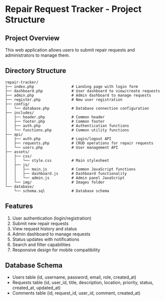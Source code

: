 # Repair Request Tracker - Project Structure

## Project Overview
This web application allows users to submit repair requests and administrators to manage them.

## Directory Structure
```
repair-tracker/
├── index.php                 # Landing page with login form
├── dashboard.php             # User dashboard to view/create requests
├── admin.php                 # Admin dashboard to manage requests
├── register.php              # New user registration
├── config/
│   └── database.php          # Database connection configuration
├── includes/
│   ├── header.php            # Common header
│   ├── footer.php            # Common footer
│   ├── auth.php              # Authentication functions
│   └── functions.php         # Common utility functions
├── api/
│   ├── auth.php              # Login/logout API
│   ├── requests.php          # CRUD operations for repair requests
│   └── users.php             # User management API
├── assets/
│   ├── css/
│   │   └── style.css         # Main stylesheet
│   ├── js/
│   │   ├── main.js           # Common JavaScript functions
│   │   ├── dashboard.js      # Dashboard functionality
│   │   └── admin.js          # Admin panel JavaScript
│   └── img/                  # Images folder
└── database/
    └── schema.sql            # Database schema
```

## Features
1. User authentication (login/registration)
2. Submit new repair requests
3. View request history and status
4. Admin dashboard to manage requests
5. Status updates with notifications
6. Search and filter capabilities
7. Responsive design for mobile compatibility

## Database Schema
- Users table (id, username, password, email, role, created_at)
- Requests table (id, user_id, title, description, location, priority, status, created_at, updated_at)
- Comments table (id, request_id, user_id, comment, created_at)
